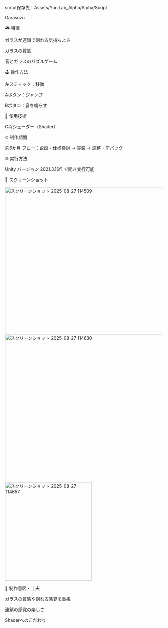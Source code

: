 script保存先：Assets/YuniLab_Alpha/Alpha/Script

Garasuzu

🎮 特徴

ガラスが連鎖で割れる気持ちよさ

ガラスの質感

音とガラスのパズルゲーム

🕹 操作方法

左スティック：移動

Aボタン：ジャンプ

Bボタン：音を鳴らす

🔧 使用技術

C#/シェーダー（Shader）

⏱ 制作期間

約6か月
フロー：企画・仕様検討 → 実装 → 調整・デバッグ

🌐 実行方法

Unity バージョン 2021.3.16f1 で開き実行可能

📸 スクリーンショット

<img width="836" height="469" alt="スクリーンショット 2025-08-27 114509" src="https://github.com/user-attachments/assets/2386b556-14fe-49a3-97cf-8cb1b5f6c28c" />
<img width="839" height="472" alt="スクリーンショット 2025-08-27 114630" src="https://github.com/user-attachments/assets/d1ff0670-ac5f-4867-8ea2-d1be64eee504" />
<img width="277" height="315" alt="スクリーンショット 2025-08-27 114657" src="https://github.com/user-attachments/assets/5b502edf-842e-4c76-a724-de73ad892298" />

📌 制作意図・工夫

ガラスの質感や割れる感覚を重視

連鎖の感覚の楽しさ

Shaderへのこだわり
